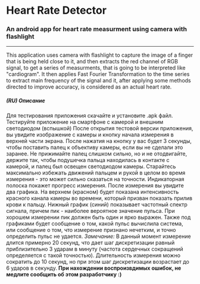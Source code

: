 # Heart Rate Detector
### An android app for heart rate measurment using camera with flashlight
___
This application uses camera with flashlight to capture the image of a finger that is being held close to it, and then
extracts the red channel of RGB signal, to get a series of measurments, that is going to be interpreted like "cardiogram".
It then applies Fast Fourier Transformation to the time series to extract main frequency of the signal and it, after applying some methods directed to improve accuracy, is considered as an actual heart rate.

##### (RU) Описание
Для тестирования приложения скачайте и установите .apk файл.
Тестируйте приложение на смартфоне с камерой и внешним светодиодом (вспышкой)
После открытия тестовой версии приложения, вы увидите изображение с камеры и кнопку начала измерения в верхней части экрана. 
После нажатия на кнопку у вас будет 3 секунды, чтобы поставить палец к объективу камеры, если вы не сделали это заранее. Не прижимайте палец слишком сильно, но и не отодвигайте, держите так, чтобы подушечка пальца находилась в контакте с камерой, и палец был освещен светодиодом камеры. Старайтесь максимально избежать движений пальцем и рукой в целом во время измерения - это может сильно сказаться на точности. Индикаторная полоска покажет прогресс измерения.
После измерения вы увидите два графика. На верхнем (красном) будет показана интенсивность красного канала камеры во времени, который призван показать прилив крови к пальцу. Нижный график (синий) показывает частотный спектр сигнала, причем пик - наиболее вероятное значение пульса. При хорошем измерении пик должен быть один и ярко выражен. Также под графиками будет сообщение о том, какой пульс вычислила система, или сообщение о том, что измерение признано нечетким, и точно определить пульс не удается.
*Замечание:* В данный момент измерение длится примерно 20 секунд, что дает шаг дискретизации равный приблизительно 3 ударам в минуту (частота сердечных сокращений определяется с такой точностью). Длительность измерения можно сократить до 10 секунд, но при этом шаг дискретизации возрастает до 6 ударов в секунду.
**При нахождении воспроизвдимых ошибок, не медлите сообщить об этом разработчику :)** 

